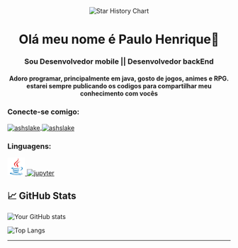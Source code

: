 <p align="center">
  <source
    media="(prefers-color-scheme: dark)"
    srcset="
      https://readme-typing-svg.demolab.com?font=&weight=600&size=40&pause=1000&color=FFFFFF&center=true&vCenter=true&random=false&width=435&height=60&lines=I+LOVE+PROGRAMMING
    "
  />
  <source
    media="(prefers-color-scheme: light)"
    srcset="
      https://readme-typing-svg.demolab.com?font=&weight=600&size=40&pause=1000&color=000000&center=true&vCenter=true&random=false&width=435&height=60&lines=I+LOVE+PROGRAMMING
    "
  />
  <img
    alt="Star History Chart"
    src="https://readme-typing-svg.demolab.com?font=&weight=600&size=40&pause=1000&color=FFFFFF&center=true&vCenter=true&random=false&width=435&height=60&lines=I+LOVE+PROGRAMMING"
  />
<p align="center">

<h1 align="center">Olá meu nome é Paulo Henrique👋</h1>
<h3 align="center">Sou Desenvolvedor mobile || Desenvolvedor backEnd</h3>
<h4 align="center">Adoro programar, principalmente em java, gosto de jogos, animes e RPG.
estarei sempre publicando os codigos para compartilhar meu conhecimento com vocês</h4>

<h3 align="left">Conecte-se comigo:</h3>
<p align="left">
  <a href="https://linkedin.com/in/paulo-henrique-a85955285">
    <img align="center" src="https://raw.githubusercontent.com/rahuldkjain/github-profile-readme-generator/master/src/images/icons/Social/linked-in-alt.svg" alt="ashslake" height="30" width="40" />
     <a href="https://discord.com/users/845087927981309952">
    <img align="center" src="https://i.pinimg.com/736x/85/e9/d7/85e9d74f125bb82aa4be2478ce02bbd4.jpg" alt="ashslake" height="45" width="45" />
  </a>
  </a>

<h3 align="left">Linguagens:</h3>
<p align="left">
  <a href="https://www.java.com" target="_blank" rel="noreferrer"> <img src="https://raw.githubusercontent.com/devicons/devicon/master/icons/java/java-original.svg" alt="java" width="40" height="40" /> </a>
   <a href="https://jupyter.org/" target="_blank" rel="noreferrer"> <img src="https://jupyter.org/assets/share.png" alt="jupyter" width="75" height="40" /> </a>
</p>

## 📈 GitHub Stats

![Your GitHub stats](https://github-readme-stats.vercel.app/api?username=AshSlake&show_icons=true&theme=radical)

![Top Langs](https://github-readme-stats.vercel.app/api/top-langs/?username=AshSlake&layout=compact&theme=radical)

---





